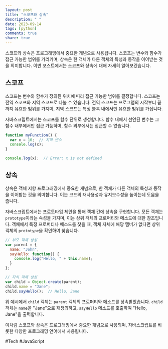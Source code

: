 ```yaml
---
layout: post
title: "스코프와 상속"
description: " "
date: 2023-09-14
tags: [python]
comments: true
share: true
---
```


스코프와 상속은 프로그래밍에서 중요한 개념으로 사용됩니다. 스코프는 변수와 함수가 접근 가능한 범위를 가리키며, 상속은 한 객체가 다른 객체의 특성과 동작을 이어받는 것을 의미합니다. 이번 포스트에서는 스코프와 상속에 대해 자세히 알아보겠습니다.

## 스코프

스코프는 변수와 함수가 정의된 위치에 따라 접근 가능한 범위를 결정합니다. 스코프는 전역 스코프와 지역 스코프로 나눌 수 있습니다. 전역 스코프는 프로그램의 시작부터 끝까지 유효한 범위를 가지며, 지역 스코프는 특정 블록 내에서만 유효한 범위를 가집니다.

자바스크립트에서는 스코프를 함수 단위로 생성합니다. 함수 내에서 선언된 변수는 그 함수 내부에서만 접근 가능하며, 함수 외부에서는 접근할 수 없습니다. 

```javascript
function myFunction() {
  var x = 10;  // 지역 변수
  console.log(x);
}

console.log(x);  // Error: x is not defined
```

## 상속

상속은 객체 지향 프로그래밍에서 중요한 개념으로, 한 객체가 다른 객체의 특성과 동작을 이어받는 것을 의미합니다. 이는 코드의 재사용성과 유지보수성을 높이는데 도움을 줍니다.

자바스크립트에서는 프로토타입 체인을 통해 객체 간에 상속을 구현합니다. 모든 객체는 `prototype`이라는 속성을 가지며, 이는 상위 객체의 프로퍼티와 메소드에 대한 참조입니다. 객체에서 특정 프로퍼티나 메소드를 찾을 때, 객체 자체에 해당 맴버가 없다면 상위 객체의 `prototype`을 확인하여 찾습니다.

```javascript
// 부모 객체 생성
var parent = {
  name: "John",
  sayHello: function() {
    console.log("Hello, " + this.name);
  }
};

// 자식 객체 생성
var child = Object.create(parent);
child.name = "Jane";
child.sayHello();  // Hello, Jane
```

위 예시에서 `child` 객체는 `parent` 객체의 프로퍼티와 메소드를 상속받았습니다. `child` 객체는 `name`을 "Jane"으로 재정의하고, `sayHello` 메소드를 호출하여 "Hello, Jane"을 출력합니다.

이처럼 스코프와 상속은 프로그래밍에서 중요한 개념으로 사용되며, 자바스크립트를 비롯한 다양한 프로그래밍 언어에서 사용됩니다.

#Tech #JavaScript